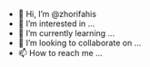 - 👋 Hi, I’m @zhorifahis
- 👀 I’m interested in ...
- 🌱 I’m currently learning ...
- 💞️ I’m looking to collaborate on ...
- 📫 How to reach me ...

<!---
zhorifahis/zhorifahis is a ✨ special ✨ repository because its `README.md` (this file) appears on your GitHub profile.
You can click the Preview link to take a look at your changes.
--->
